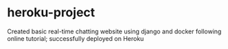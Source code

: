 # heroku-project

Created basic real-time chatting website using django and docker following online tutorial; successfully deployed on Heroku
